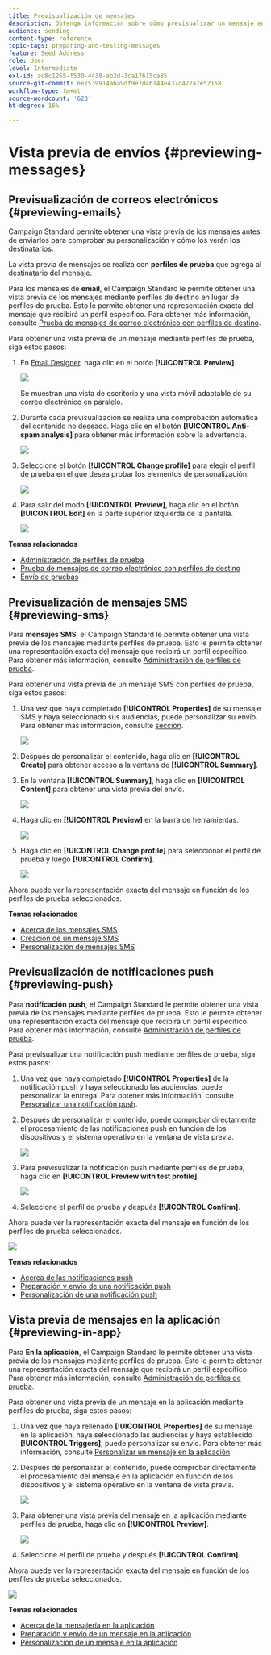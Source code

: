 ```yaml
---
title: Previsualización de mensajes
description: Obtenga información sobre cómo previsualizar un mensaje en el editor de contenido o en el Designer de correo electrónico.
audience: sending
content-type: reference
topic-tags: preparing-and-testing-messages
feature: Seed Address
role: User
level: Intermediate
exl-id: ac8c1265-f530-4438-ab2d-3ca17615ca85
source-git-commit: ee7539914aba9df9e7d46144e437c477a7e52168
workflow-type: tm+mt
source-wordcount: '623'
ht-degree: 16%

---
```


# Vista previa de envíos {#previewing-messages}

## Previsualización de correos electrónicos {#previewing-emails}

Campaign Standard permite obtener una vista previa de los mensajes antes de enviarlos para comprobar su personalización y cómo los verán los destinatarios.

La vista previa de mensajes se realiza con **perfiles de prueba** que agrega al destinatario del mensaje.

Para los mensajes de **email**, el Campaign Standard le permite obtener una vista previa de los mensajes mediante perfiles de destino en lugar de perfiles de prueba. Esto le permite obtener una representación exacta del mensaje que recibirá un perfil específico. Para obtener más información, consulte [Prueba de mensajes de correo electrónico con perfiles de destino](../../sending/using/testing-messages-using-target.md).

Para obtener una vista previa de un mensaje mediante perfiles de prueba, siga estos pasos:

1. En [Email Designer](../../designing/using/designing-content-in-adobe-campaign.md), haga clic en el botón **[!UICONTROL Preview]**.

   ![](assets/sending_preview.png)

   Se muestran una vista de escritorio y una vista móvil adaptable de su correo electrónico en paralelo.

1. Durante cada previsualización se realiza una comprobación automática del contenido no deseado. Haga clic en el botón **[!UICONTROL Anti-spam analysis]** para obtener más información sobre la advertencia.

   ![](assets/sending_anti-spam_analysis.png)

1. Seleccione el botón **[!UICONTROL Change profile]** para elegir el perfil de prueba en el que desea probar los elementos de personalización.

   ![](assets/sending_test-profile.png)

1. Para salir del modo **[!UICONTROL Preview]**, haga clic en el botón **[!UICONTROL Edit]** en la parte superior izquierda de la pantalla.

   ![](assets/sending_preview_edit.png)

**Temas relacionados**

* [Administración de perfiles de prueba](../../audiences/using/managing-test-profiles.md)
* [Prueba de mensajes de correo electrónico con perfiles de destino](../../sending/using/testing-messages-using-target.md)
* [Envío de pruebas](../../sending/using/sending-proofs.md)

## Previsualización de mensajes SMS {#previewing-sms}

Para **mensajes SMS**, el Campaign Standard le permite obtener una vista previa de los mensajes mediante perfiles de prueba. Esto le permite obtener una representación exacta del mensaje que recibirá un perfil específico. Para obtener más información, consulte [Administración de perfiles de prueba](../../audiences/using/managing-test-profiles.md).

Para obtener una vista previa de un mensaje SMS con perfiles de prueba, siga estos pasos:

1. Una vez que haya completado **[!UICONTROL Properties]** de su mensaje SMS y haya seleccionado sus audiencias, puede personalizar su envío. Para obtener más información, consulte [sección](../../channels/using/personalizing-sms-messages.md).

   ![](assets/sms_preview.png)

1. Después de personalizar el contenido, haga clic en **[!UICONTROL Create]** para obtener acceso a la ventana de **[!UICONTROL Summary]**.

1. En la ventana **[!UICONTROL Summary]**, haga clic en **[!UICONTROL Content]** para obtener una vista previa del envío.

   ![](assets/sms_preview_2.png)

1. Haga clic en **[!UICONTROL Preview]** en la barra de herramientas.

   ![](assets/sms_preview_3.png)

1. Haga clic en **[!UICONTROL Change profile]** para seleccionar el perfil de prueba y luego **[!UICONTROL Confirm]**.

   ![](assets/sms_preview_4.png)

Ahora puede ver la representación exacta del mensaje en función de los perfiles de prueba seleccionados.

**Temas relacionados**

* [Acerca de los mensajes SMS](../../channels/using/about-sms-messages.md)
* [Creación de un mensaje SMS](../../channels/using/creating-an-sms-message.md)
* [Personalización de mensajes SMS](../../channels/using/personalizing-sms-messages.md)

## Previsualización de notificaciones push {#previewing-push}

Para **notificación push**, el Campaign Standard le permite obtener una vista previa de los mensajes mediante perfiles de prueba. Esto le permite obtener una representación exacta del mensaje que recibirá un perfil específico. Para obtener más información, consulte [Administración de perfiles de prueba](../../audiences/using/managing-test-profiles.md).

Para previsualizar una notificación push mediante perfiles de prueba, siga estos pasos:

1. Una vez que haya completado **[!UICONTROL Properties]** de la notificación push y haya seleccionado las audiencias, puede personalizar la entrega. Para obtener más información, consulte [Personalizar una notificación push](../../channels/using/customizing-a-push-notification.md).

1. Después de personalizar el contenido, puede comprobar directamente el procesamiento de las notificaciones push en función de los dispositivos y el sistema operativo en la ventana de vista previa.

   ![](assets/push_preview.png)

1. Para previsualizar la notificación push mediante perfiles de prueba, haga clic en **[!UICONTROL Preview with test profile]**.

   ![](assets/push_preview_2.png)

1. Seleccione el perfil de prueba y después **[!UICONTROL Confirm]**.

Ahora puede ver la representación exacta del mensaje en función de los perfiles de prueba seleccionados.

![](assets/push_preview_3.png)

**Temas relacionados**

* [Acerca de las notificaciones push](../../channels/using/about-push-notifications.md)
* [Preparación y envío de una notificación push](../../channels/using/preparing-and-sending-a-push-notification.md)
* [Personalización de una notificación push](../../channels/using/customizing-a-push-notification.md)

## Vista previa de mensajes en la aplicación {#previewing-in-app}

Para **En la aplicación**, el Campaign Standard le permite obtener una vista previa de los mensajes mediante perfiles de prueba. Esto le permite obtener una representación exacta del mensaje que recibirá un perfil específico. Para obtener más información, consulte [Administración de perfiles de prueba](../../audiences/using/managing-test-profiles.md).

Para obtener una vista previa de un mensaje en la aplicación mediante perfiles de prueba, siga estos pasos:

1. Una vez que haya rellenado **[!UICONTROL Properties]** de su mensaje en la aplicación, haya seleccionado las audiencias y haya establecido **[!UICONTROL Triggers]**, puede personalizar su envío. Para obtener más información, consulte [Personalizar un mensaje en la aplicación](../../channels/using/customizing-an-in-app-message.md).

1. Después de personalizar el contenido, puede comprobar directamente el procesamiento del mensaje en la aplicación en función de los dispositivos y el sistema operativo en la ventana de vista previa.

   ![](assets/in_app_preview.png)

1. Para obtener una vista previa del mensaje en la aplicación mediante perfiles de prueba, haga clic en **[!UICONTROL Preview]**.

   ![](assets/in_app_preview_2.png)

1. Seleccione el perfil de prueba y después **[!UICONTROL Confirm]**.

Ahora puede ver la representación exacta del mensaje en función de los perfiles de prueba seleccionados.

![](assets/in_app_preview_3.png)

**Temas relacionados**

* [Acerca de la mensajería en la aplicación](../../channels/using/about-in-app-messaging.md)
* [Preparación y envío de un mensaje en la aplicación](../../channels/using/preparing-and-sending-an-in-app-message.md)
* [Personalización de un mensaje en la aplicación](../../channels/using/customizing-an-in-app-message.md)
